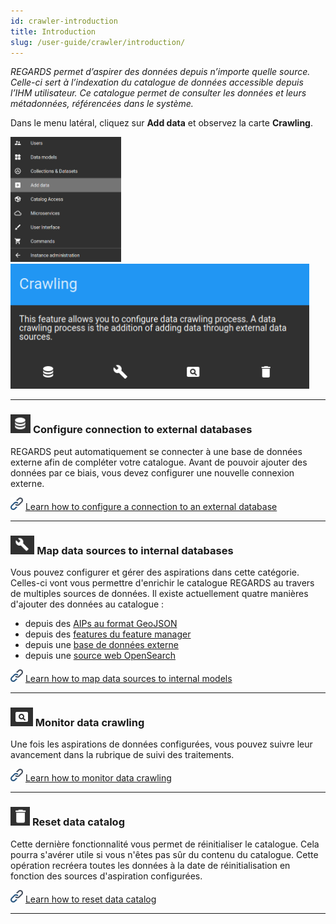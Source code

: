 ```yaml
---
id: crawler-introduction
title: Introduction
slug: /user-guide/crawler/introduction/
---
```


*REGARDS permet d’aspirer des données depuis n’importe quelle source. Celle-ci sert à l’indexation du catalogue de données accessible depuis l’IHM utilisateur. Ce catalogue permet de consulter les données et leurs métadonnées, référencées dans le système.*

Dans le menu latéral, cliquez sur **Add data** et observez la carte **Crawling**.

<img src="/images/user-documentation/regards-icons/admin/menu-add-data.png" height="200"/>
<img src="/images/user-documentation/5-crawler/crawling-card.png" height="200"/>

---

### <img src="/images/user-documentation/regards-icons/admin/database.png" alt="database" height="30"/> Configure connection to external databases

REGARDS peut automatiquement se connecter à une base de données externe afin de compléter votre catalogue. Avant de pouvoir ajouter des données par ce biais, vous devez configurer une nouvelle connexion externe.

<img src="/images/user-documentation/doc-icons/link.png" height="20"/> <a href="../configure-connection">Learn how to configure a connection to an external database</a>

---

### <img src="/images/user-documentation/regards-icons/admin/configure.png" alt="configure" height="30"/> Map data sources to internal databases

Vous pouvez configurer et gérer des aspirations dans cette catégorie. Celles-ci vont vous permettre d'enrichir le catalogue REGARDS au travers de multiples sources de données.
Il existe actuellement quatre manières d'ajouter des données au catalogue :

- depuis des [AIPs au format GeoJSON](../configure-datasources/aips/)
- depuis des [features du feature manager](../configure-datasources/fem/)
- depuis une [base de données externe](../configure-datasources/external-databases/)
- depuis une [source web OpenSearch](../configure-datasources/opensearch/)

<img src="/images/user-documentation/doc-icons/link.png" height="20"/> <a href="../configure-datasources">Learn how to map data sources to internal models</a>

---

### <img src="/images/user-documentation/regards-icons/admin/monitor.png" alt="monitor" height="30"/> Monitor data crawling

Une fois les aspirations de données configurées, vous pouvez suivre leur avancement dans la rubrique de suivi des traitements.

<img src="/images/user-documentation/doc-icons/link.png" height="20"/> <a href="../monitor-crawling">Learn how to monitor data crawling</a>

---

### <img src="/images/user-documentation/regards-icons/admin/delete.png" alt="reset" height="30"/> Reset data catalog

Cette dernière fonctionnalité vous permet de réinitialiser le catalogue. Cela pourra s'avérer utile si vous n'êtes pas sûr du contenu du catalogue. Cette opération recréera toutes les données à la date de réinitialisation en fonction des sources d'aspiration configurées.

<img src="/images/user-documentation/doc-icons/link.png" height="20"/> <a href="../reset-catalog">Learn how to reset data catalog</a>

---
